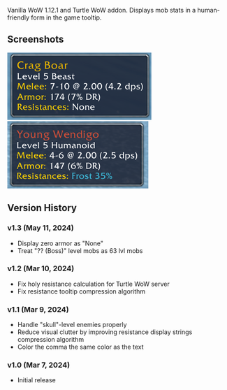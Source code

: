 Vanilla WoW 1.12.1 and Turtle WoW addon. Displays mob stats in a human-friendly form in the game tooltip.

## Screenshots

![boar.png](boar.png)
![wendigo.png](wendigo.png)

## Version History

### v1.3 (May 11, 2024)
* Display zero armor as "None"
* Treat "?? (Boss)" level mobs as 63 lvl mobs

### v1.2 (Mar 10, 2024)
* Fix holy resistance calculation for Turtle WoW server
* Fix resistance tooltip compression algorithm

### v1.1 (Mar 9, 2024)
* Handle "skull"-level enemies properly
* Reduce visual clutter by improving resistance display strings compression algorithm
* Color the comma the same color as the text

### v1.0 (Mar 7, 2024)
* Initial release

